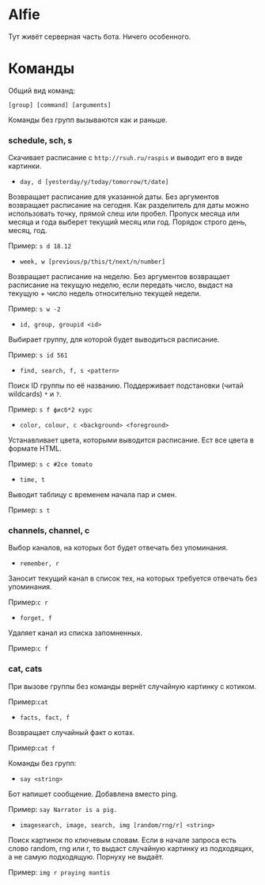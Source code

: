 # Alfie
Тут живёт серверная часть бота. Ничего особенного.

# Команды
Общий вид команд:

    [group] [command] [arguments]
Команды без групп вызываются как и раньше.

### schedule, sch, s
Скачивает расписание с `http://rsuh.ru/raspis` и выводит его в виде картинки.
* `day, d [yesterday/y/today/tomorrow/t/date]`

Возвращает расписание для указанной даты. Без аргументов возвращает расписание на сегодня. Как разделитель для даты можно использовать точку, прямой слеш или пробел. Пропуск месяца или месяца и года выберет текущий месяц или год. Порядок строго день, месяц, год.

Пример: `s d 18.12`

* `week, w [previous/p/this/t/next/n/number]`

Возвращает расписание на неделю. Без аргументов возвращает расписание на текущую неделю, если передать число, выдаст на текущую + число недель относительно текущей недели.

Пример: `s w -2`

* `id, group, groupid <id>`

Выбирает группу, для которой будет выводиться расписание.

Пример: `s id 561`

* `find, search, f, s <pattern>`

Поиск ID группы по её названию. Поддерживает подстановки (читай wildcards) `*` и `?`.

Пример: `s f фисб*2 курс`

* `color, colour, c <background> <foreground>`

Устанавливает цвета, которыми выводится расписание. Ест все цвета в формате HTML.

Пример: `s c #2ce tomato`

* `time, t`

Выводит таблицу с временем начала пар и смен.

Пример: `s t`


### channels, channel, c

Выбор каналов, на которых бот будет отвечать без упоминания.

* `remember, r`

Заносит текущий канал в список тех, на которых требуется отвечать без упоминания.

Пример:`c r`

* `forget, f`

Удаляет канал из списка запомненных.

Пример:`c f`

### cat, cats

При вызове группы без команды вернёт случайную картинку с котиком.

Пример:`cat`

* `facts, fact, f`

Возвращает случайный факт о котах.

Пример:`cat f`

Команды без групп:

* `say <string>`

Бот напишет сообщение. Добавлена вместо ping.

Пример: `say Narrator is a pig.`

* `imagesearch, image, search, img [random/rng/r] <string>`

Поиск картинок по ключевым словам. Если в начале запроса есть слово random, rng или r, то выдаст случайную картинку из подходящих, а не самую подходящую. Порнуху не выдаёт.

Пример: `img r praying mantis`

